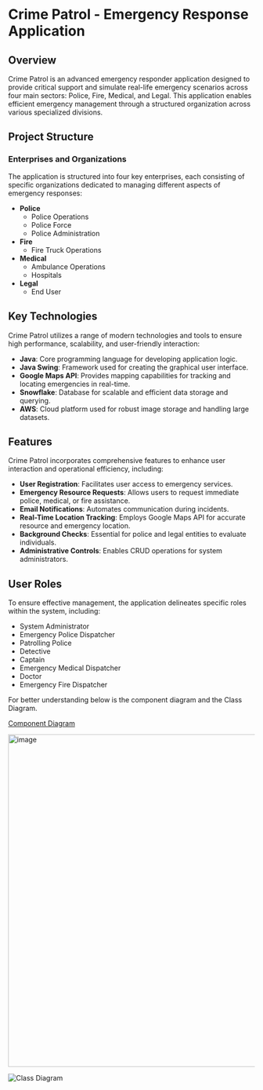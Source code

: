 # Crime Patrol - Emergency Response Application

## Overview
Crime Patrol is an advanced emergency responder application designed to provide critical support and simulate real-life emergency scenarios across four main sectors: Police, Fire, Medical, and Legal. This application enables efficient emergency management through a structured organization across various specialized divisions.

## Project Structure

### Enterprises and Organizations
The application is structured into four key enterprises, each consisting of specific organizations dedicated to managing different aspects of emergency responses:

- **Police**
  - Police Operations
  - Police Force
  - Police Administration
- **Fire**
  - Fire Truck Operations
- **Medical**
  - Ambulance Operations
  - Hospitals
- **Legal**
  - End User

## Key Technologies
Crime Patrol utilizes a range of modern technologies and tools to ensure high performance, scalability, and user-friendly interaction:

- **Java**: Core programming language for developing application logic.
- **Java Swing**: Framework used for creating the graphical user interface.
- **Google Maps API**: Provides mapping capabilities for tracking and locating emergencies in real-time.
- **Snowflake**: Database for scalable and efficient data storage and querying.
- **AWS**: Cloud platform used for robust image storage and handling large datasets.

## Features
Crime Patrol incorporates comprehensive features to enhance user interaction and operational efficiency, including:

- **User Registration**: Facilitates user access to emergency services.
- **Emergency Resource Requests**: Allows users to request immediate police, medical, or fire assistance.
- **Email Notifications**: Automates communication during incidents.
- **Real-Time Location Tracking**: Employs Google Maps API for accurate resource and emergency location.
- **Background Checks**: Essential for police and legal entities to evaluate individuals.
- **Administrative Controls**: Enables CRUD operations for system administrators.

## User Roles
To ensure effective management, the application delineates specific roles within the system, including:

- System Administrator
- Emergency Police Dispatcher
- Patrolling Police
- Detective
- Captain
- Emergency Medical Dispatcher
- Doctor
- Emergency Fire Dispatcher

For better understanding below is the component diagram and the Class Diagram.

[Component Diagram](https://user-images.githubusercontent.com/114356277/206962316-d60b332e-61b5-4fe3-8ee5-ca25f37a0938.png)


<img width="678" alt="image" src="https://user-images.githubusercontent.com/98195578/206963795-b6eb1617-e23e-4ade-bbb0-ddbc5276b507.png">




![Class Diagram](https://user-images.githubusercontent.com/114356277/206963348-2ecbd768-af11-4431-9c4b-3d02c80b3513.png)


